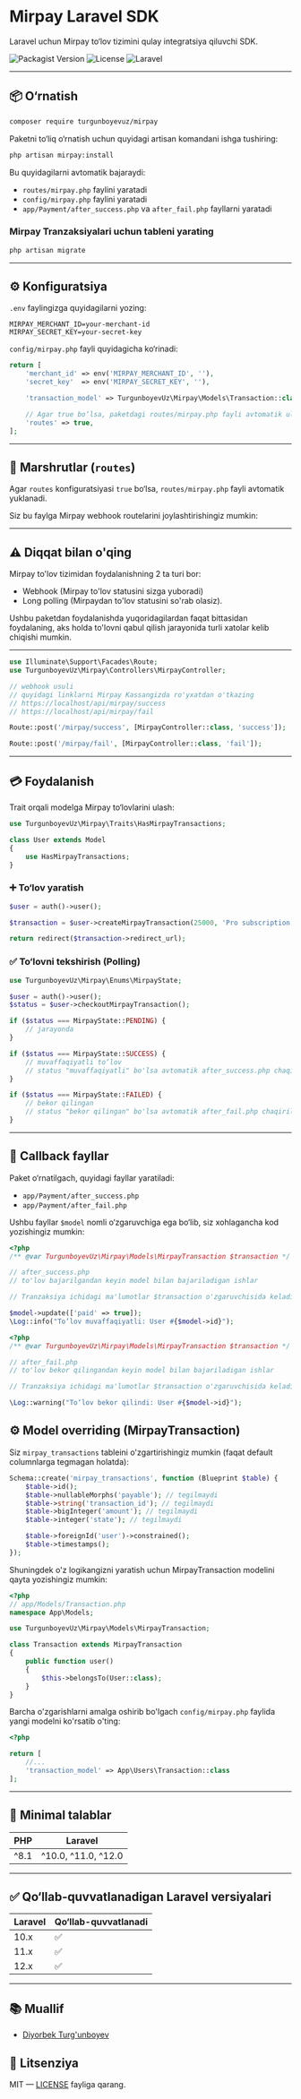 # Mirpay Laravel SDK

Laravel uchun Mirpay to‘lov tizimini qulay integratsiya qiluvchi SDK.

![Packagist Version](https://img.shields.io/packagist/v/TurgunboyevUz/mirpay)
![License](https://img.shields.io/github/license/TurgunboyevUz/mirpay)
![Laravel](https://img.shields.io/badge/Laravel-10%2F11%2F12-red)

---

## 📦 O‘rnatish

```bash
composer require turgunboyevuz/mirpay
````

Paketni to‘liq o‘rnatish uchun quyidagi artisan komandani ishga tushiring:

```bash
php artisan mirpay:install
```

Bu quyidagilarni avtomatik bajaraydi:

* `routes/mirpay.php` faylini yaratadi
* `config/mirpay.php` faylini yaratadi
* `app/Payment/after_success.php` va `after_fail.php` fayllarni yaratadi

### Mirpay Tranzaksiyalari uchun tableni yarating
```bash
php artisan migrate
```

---

## ⚙️ Konfiguratsiya

`.env` faylingizga quyidagilarni yozing:

```env
MIRPAY_MERCHANT_ID=your-merchant-id
MIRPAY_SECRET_KEY=your-secret-key
```

`config/mirpay.php` fayli quyidagicha ko‘rinadi:

```php
return [
    'merchant_id' => env('MIRPAY_MERCHANT_ID', ''),
    'secret_key'  => env('MIRPAY_SECRET_KEY', ''),

    'transaction_model' => TurgunboyevUz\Mirpay\Models\Transaction::class,

    // Agar true bo‘lsa, paketdagi routes/mirpay.php fayli avtomatik ulanadi
    'routes' => true,
];
```

---

## 🧾 Marshrutlar (`routes`)

Agar `routes` konfiguratsiyasi `true` bo‘lsa, `routes/mirpay.php` fayli avtomatik yuklanadi.

Siz bu faylga Mirpay webhook routelarini joylashtirishingiz mumkin:

---

## ⚠️ Diqqat bilan o'qing
Mirpay to'lov tizimidan foydalanishning 2 ta turi bor:
- Webhook (Mirpay to'lov statusini sizga yuboradi)
- Long polling (Mirpaydan to'lov statusini so'rab olasiz).

Ushbu paketdan foydalanishda yuqoridagilardan faqat bittasidan foydalaning, aks holda to'lovni qabul qilish jarayonida turli xatolar kelib chiqishi mumkin.

---

```php
use Illuminate\Support\Facades\Route;
use TurgunboyevUz\Mirpay\Controllers\MirpayController;

// webhook usuli
// quyidagi linklarni Mirpay Kassangizda ro'yxatdan o'tkazing
// https://localhost/api/mirpay/success
// https://localhost/api/mirpay/fail

Route::post('/mirpay/success', [MirpayController::class, 'success']);

Route::post('/mirpay/fail', [MirpayController::class, 'fail']);
```

---

## 💳 Foydalanish

Trait orqali modelga Mirpay to‘lovlarini ulash:

```php
use TurgunboyevUz\Mirpay\Traits\HasMirpayTransactions;

class User extends Model
{
    use HasMirpayTransactions;
}
```

### ➕ To‘lov yaratish

```php
$user = auth()->user();

$transaction = $user->createMirpayTransaction(25000, 'Pro subscription');

return redirect($transaction->redirect_url);
```

### ✅ To‘lovni tekshirish (Polling)

```php
use TurgunboyevUz\Mirpay\Enums\MirpayState;

$user = auth()->user();
$status = $user->checkoutMirpayTransaction();

if ($status === MirpayState::PENDING) {
    // jarayonda
}

if ($status === MirpayState::SUCCESS) {
    // muvaffaqiyatli to‘lov
    // status "muvaffaqiyatli" bo'lsa avtomatik after_success.php chaqiriladi
}

if ($status === MirpayState::FAILED) {
    // bekor qilingan
    // status "bekor qilingan" bo'lsa avtomatik after_fail.php chaqiriladi
}
```

---

## 📁 Callback fayllar

Paket o‘rnatilgach, quyidagi fayllar yaratiladi:

* `app/Payment/after_success.php`
* `app/Payment/after_fail.php`

Ushbu fayllar `$model` nomli o‘zgaruvchiga ega bo‘lib, siz xohlagancha kod yozishingiz mumkin:

```php
<?php
/** @var TurgunboyevUz\Mirpay\Models\MirpayTransaction $transaction */

// after_success.php
// to'lov bajarilgandan keyin model bilan bajariladigan ishlar

// Tranzaksiya ichidagi ma'lumotlar $transaction o'zgaruvchisida keladi

$model->update(['paid' => true]);
\Log::info("To‘lov muvaffaqiyatli: User #{$model->id}");
```

```php
<?php
/** @var TurgunboyevUz\Mirpay\Models\MirpayTransaction $transaction */

// after_fail.php
// to'lov bekor qilingandan keyin model bilan bajariladigan ishlar

// Tranzaksiya ichidagi ma'lumotlar $transaction o'zgaruvchisida keladi

\Log::warning("To‘lov bekor qilindi: User #{$model->id}");
```

## ⚙️ Model overriding (MirpayTransaction)
Siz `mirpay_transactions` tableini o'zgartirishingiz mumkin (faqat default columnlarga tegmagan holatda):
```php
Schema::create('mirpay_transactions', function (Blueprint $table) {
    $table->id();
    $table->nullableMorphs('payable'); // tegilmaydi
    $table->string('transaction_id'); // tegilmaydi
    $table->bigInteger('amount'); // tegilmaydi
    $table->integer('state'); // tegilmaydi

    $table->foreignId('user')->constrained();
    $table->timestamps();
});
```

Shuningdek o'z logikangizni yaratish uchun MirpayTransaction modelini qayta yozishingiz mumkin:
```php
<?php
// app/Models/Transaction.php
namespace App\Models;

use TurgunboyevUz\Mirpay\Models\MirpayTransaction;

class Transaction extends MirpayTransaction
{
    public function user()
    {
        $this->belongsTo(User::class);
    }
}
```

Barcha o'zgarishlarni amalga oshirib bo'lgach `config/mirpay.php` faylida yangi modelni ko'rsatib o'ting:
```php
<?php

return [
    //...
    'transaction_model' => App\Users\Transaction::class
];
```

---

## 🔐 Minimal talablar

| PHP  | Laravel             |
| ---- | ------------------- |
| ^8.1 | ^10.0, ^11.0, ^12.0 |

---

## ✅ Qo‘llab-quvvatlanadigan Laravel versiyalari

| Laravel | Qo‘llab-quvvatlanadi |
| ------- | -------------------- |
| 10.x    | ✅                    |
| 11.x    | ✅                    |
| 12.x    | ✅                    |

---

## 📚 Muallif

 - [Diyorbek Turg'unboyev](https://t.me/Turgunboyev_D)

## 📄 Litsenziya

MIT — [LICENSE](LICENSE) fayliga qarang.